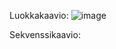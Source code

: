 Luokkakaavio:
![image](https://user-images.githubusercontent.com/77693693/116288587-55ba3180-a79a-11eb-9097-8e403c5f6c11.png)

Sekvenssikaavio:
